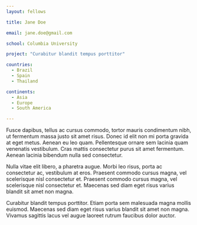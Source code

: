 ```yaml
---
layout: fellows

title: Jane Doe

email: jane.doe@gmail.com

school: Columbia University

project: "Curabitur blandit tempus porttitor"

countries:
  - Brazil
  - Spain
  - Thailand

continents:
  - Asia
  - Europe
  - South America

---
```


Fusce dapibus, tellus ac cursus commodo, tortor mauris condimentum nibh, ut fermentum massa justo sit amet risus. Donec id elit non mi porta gravida at eget metus. Aenean eu leo quam. Pellentesque ornare sem lacinia quam venenatis vestibulum. Cras mattis consectetur purus sit amet fermentum. Aenean lacinia bibendum nulla sed consectetur.

Nulla vitae elit libero, a pharetra augue. Morbi leo risus, porta ac consectetur ac, vestibulum at eros. Praesent commodo cursus magna, vel scelerisque nisl consectetur et. Praesent commodo cursus magna, vel scelerisque nisl consectetur et. Maecenas sed diam eget risus varius blandit sit amet non magna.

Curabitur blandit tempus porttitor. Etiam porta sem malesuada magna mollis euismod. Maecenas sed diam eget risus varius blandit sit amet non magna. Vivamus sagittis lacus vel augue laoreet rutrum faucibus dolor auctor.
